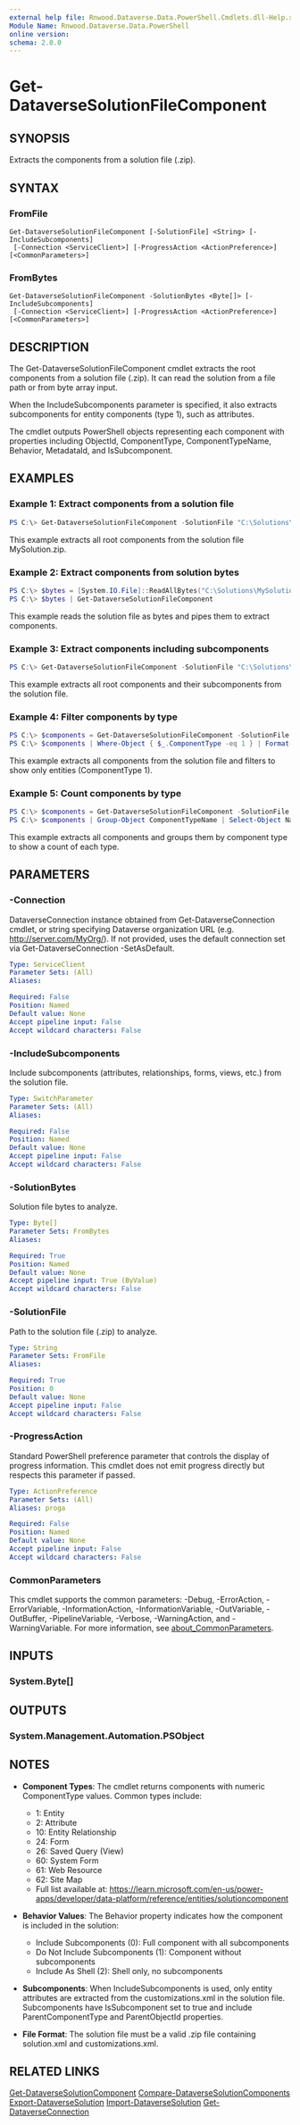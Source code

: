 ```yaml
---
external help file: Rnwood.Dataverse.Data.PowerShell.Cmdlets.dll-Help.xml
Module Name: Rnwood.Dataverse.Data.PowerShell
online version:
schema: 2.0.0
---
```


# Get-DataverseSolutionFileComponent

## SYNOPSIS
Extracts the components from a solution file (.zip).

## SYNTAX

### FromFile
```
Get-DataverseSolutionFileComponent [-SolutionFile] <String> [-IncludeSubcomponents]
 [-Connection <ServiceClient>] [-ProgressAction <ActionPreference>] [<CommonParameters>]
```

### FromBytes
```
Get-DataverseSolutionFileComponent -SolutionBytes <Byte[]> [-IncludeSubcomponents]
 [-Connection <ServiceClient>] [-ProgressAction <ActionPreference>] [<CommonParameters>]
```

## DESCRIPTION
The Get-DataverseSolutionFileComponent cmdlet extracts the root components from a solution file (.zip). It can read the solution from a file path or from byte array input.

When the IncludeSubcomponents parameter is specified, it also extracts subcomponents for entity components (type 1), such as attributes.

The cmdlet outputs PowerShell objects representing each component with properties including ObjectId, ComponentType, ComponentTypeName, Behavior, MetadataId, and IsSubcomponent.

## EXAMPLES

### Example 1: Extract components from a solution file
```powershell
PS C:\> Get-DataverseSolutionFileComponent -SolutionFile "C:\Solutions\MySolution.zip"
```

This example extracts all root components from the solution file MySolution.zip.

### Example 2: Extract components from solution bytes
```powershell
PS C:\> $bytes = [System.IO.File]::ReadAllBytes("C:\Solutions\MySolution.zip")
PS C:\> $bytes | Get-DataverseSolutionFileComponent
```

This example reads the solution file as bytes and pipes them to extract components.

### Example 3: Extract components including subcomponents
```powershell
PS C:\> Get-DataverseSolutionFileComponent -SolutionFile "C:\Solutions\MySolution.zip" -IncludeSubcomponents
```

This example extracts all root components and their subcomponents from the solution file.

### Example 4: Filter components by type
```powershell
PS C:\> $components = Get-DataverseSolutionFileComponent -SolutionFile "C:\Solutions\MySolution.zip"
PS C:\> $components | Where-Object { $_.ComponentType -eq 1 } | Format-Table
```

This example extracts all components from the solution file and filters to show only entities (ComponentType 1).

### Example 5: Count components by type
```powershell
PS C:\> $components = Get-DataverseSolutionFileComponent -SolutionFile "C:\Solutions\MySolution.zip"
PS C:\> $components | Group-Object ComponentTypeName | Select-Object Name, Count | Sort-Object Count -Descending
```

This example extracts all components and groups them by component type to show a count of each type.

## PARAMETERS

### -Connection
DataverseConnection instance obtained from Get-DataverseConnection cmdlet, or string specifying Dataverse organization URL (e.g.
http://server.com/MyOrg/).
If not provided, uses the default connection set via Get-DataverseConnection -SetAsDefault.

```yaml
Type: ServiceClient
Parameter Sets: (All)
Aliases:

Required: False
Position: Named
Default value: None
Accept pipeline input: False
Accept wildcard characters: False
```

### -IncludeSubcomponents
Include subcomponents (attributes, relationships, forms, views, etc.) from the solution file.

```yaml
Type: SwitchParameter
Parameter Sets: (All)
Aliases:

Required: False
Position: Named
Default value: None
Accept pipeline input: False
Accept wildcard characters: False
```

### -SolutionBytes
Solution file bytes to analyze.

```yaml
Type: Byte[]
Parameter Sets: FromBytes
Aliases:

Required: True
Position: Named
Default value: None
Accept pipeline input: True (ByValue)
Accept wildcard characters: False
```

### -SolutionFile
Path to the solution file (.zip) to analyze.

```yaml
Type: String
Parameter Sets: FromFile
Aliases:

Required: True
Position: 0
Default value: None
Accept pipeline input: False
Accept wildcard characters: False
```

### -ProgressAction
Standard PowerShell preference parameter that controls the display of progress information. This cmdlet does not emit progress directly but respects this parameter if passed.

```yaml
Type: ActionPreference
Parameter Sets: (All)
Aliases: proga

Required: False
Position: Named
Default value: None
Accept pipeline input: False
Accept wildcard characters: False
```

### CommonParameters
This cmdlet supports the common parameters: -Debug, -ErrorAction, -ErrorVariable, -InformationAction, -InformationVariable, -OutVariable, -OutBuffer, -PipelineVariable, -Verbose, -WarningAction, and -WarningVariable. For more information, see [about_CommonParameters](http://go.microsoft.com/fwlink/?LinkID=113216).

## INPUTS

### System.Byte[]

## OUTPUTS

### System.Management.Automation.PSObject

## NOTES
- **Component Types**: The cmdlet returns components with numeric ComponentType values. Common types include:
  - 1: Entity
  - 2: Attribute
  - 10: Entity Relationship
  - 24: Form
  - 26: Saved Query (View)
  - 60: System Form
  - 61: Web Resource
  - 62: Site Map
  - Full list available at: https://learn.microsoft.com/en-us/power-apps/developer/data-platform/reference/entities/solutioncomponent

- **Behavior Values**: The Behavior property indicates how the component is included in the solution:
  - Include Subcomponents (0): Full component with all subcomponents
  - Do Not Include Subcomponents (1): Component without subcomponents
  - Include As Shell (2): Shell only, no subcomponents

- **Subcomponents**: When IncludeSubcomponents is used, only entity attributes are extracted from the customizations.xml in the solution file. Subcomponents have IsSubcomponent set to true and include ParentComponentType and ParentObjectId properties.

- **File Format**: The solution file must be a valid .zip file containing solution.xml and customizations.xml.

## RELATED LINKS

[Get-DataverseSolutionComponent](Get-DataverseSolutionComponent.md)
[Compare-DataverseSolutionComponents](Compare-DataverseSolutionComponents.md)
[Export-DataverseSolution](Export-DataverseSolution.md)
[Import-DataverseSolution](Import-DataverseSolution.md)
[Get-DataverseConnection](Get-DataverseConnection.md)
